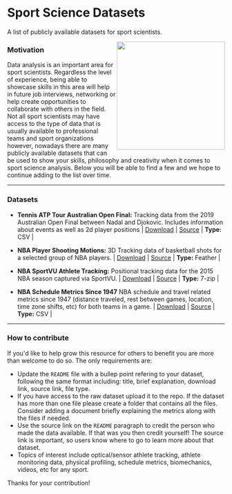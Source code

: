 # Sport Science Datasets
A list of publicly available datasets for sport scientists.

<img src="https://www.pinclipart.com/picdir/big/353-3532629_cropped-just-logoman-from-ab-sports-science-vector.png" align="right" width="250" />

### Motivation

Data analysis is an important area for sport scientists. Regardless the level of experience, being able to showcase skills in this area will help in future job interviews, networking or help create opportunities to collaborate with others in the field. Not all sport scientists may have access to the type of data that is usually available to professional teams and sport organizations however, nowadays there are many publicly available datasets that can be used to show your skills, philosophy and creativity when it comes to sport science analysis. Below you will be able to find a few and we hope to continue adding to the list over time.


***
### Datasets

* **Tennis ATP Tour Australian Open Final:** Tracking data from the 2019 Australian Open Final between Nadal and Djokovic. Includes information about events as well as 2d player positions | [Download](https://github.com/josedv82/sport_open_datasets/tree/main/Tennis.%20ATP%20Tour%20AU%20Open%202019.%20Tracking%20Data) | [Source](https://www.kaggle.com/robseidl/tennis-atp-tour-australian-open-final-2019) | **Type:** CSV |

* **NBA Player Shooting Motions:** 3D Tracking data of basketball shots for a selected group of NBA players. | [Download](https://github.com/josedv82/sport_open_datasets/tree/main/Basketball%20NBA%20Player%20Shooting%20Motions) | [Source](https://www.inpredictable.com/2021/01/nba-player-shooting-motions-data-dump.html) | **Type:** Feather |
  
* **NBA SportVU Athlete Tracking:** Positional tracking data for the 2015 NBA season captured via SportVU. | [Download](https://github.com/sealneaward/nba-movement-data/tree/master/data) | [Source](https://github.com/sealneaward) | **Type:** 7-zip |

* **NBA Schedule Metrics Since 1947** NBA schedule and travel related metrics since 1947 (distance traveled, rest between games, location, time zone shifts, etc) for both teams in a game. | [Download](https://github.com/josedv82/sport_open_datasets/tree/main/NBA%20Schedule%20Metrics) | [Source](https://github.com/josedv82/airball) | **Type:** CSV |
   
   
   
   

---
### How to contribute
If you'd like to help grow this resource for others to benefit you are more than welcome to do so. The only requirements are:

* Update the `README` file with a bullep point refering to your dataset, following the same format including: title, brief explanation, download link, source link, file type. 
* If you have access to the raw dataset upload it to the repo. If the dataset has more than one file please create a folder that contains all the files. Consider adding a document briefly explaining the metrics along with the files if needed.
* Use the source link on the `README` paragraph to credit the person who made the data available. If that was you then credit yourself! The source link is important, so users know where to go to learn more about that dataset.
* Topics of interest include optical/sensor athlete tracking, athlete monitoring data, physical profiling, schedule metrics, biomechanics, videos, etc for any sport.

Thanks for your contribution!


